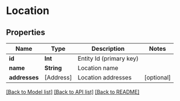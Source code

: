 # Location

## Properties
Name | Type | Description | Notes
------------ | ------------- | ------------- | -------------
**id** | **Int** | Entity Id (primary key) | 
**name** | **String** | Location name | 
**addresses** | [Address] | Location addresses | [optional] 

[[Back to Model list]](../README.md#documentation-for-models) [[Back to API list]](../README.md#documentation-for-api-endpoints) [[Back to README]](../README.md)


